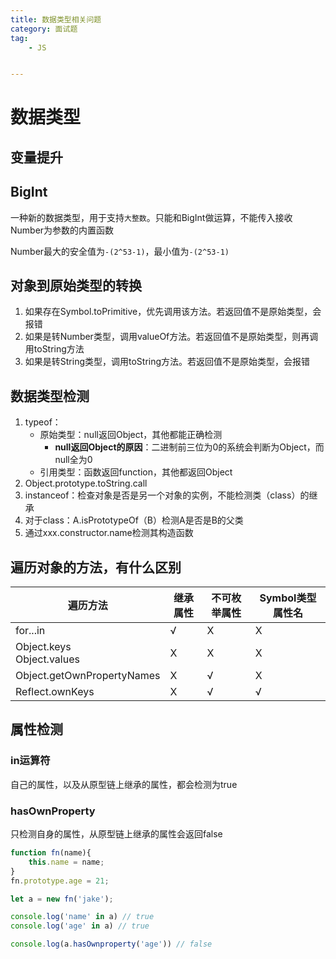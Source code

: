 ```yaml
---
title: 数据类型相关问题
category: 面试题
tag:
    - JS


---
```




# 数据类型

## 变量提升





## BigInt

一种新的数据类型，用于支持`大整数`。只能和BigInt做运算，不能传入接收Number为参数的内置函数



Number最大的安全值为`-(2^53-1)`，最小值为`-(2^53-1)`







## 对象到原始类型的转换

1. 如果存在Symbol.toPrimitive，优先调用该方法。若返回值不是原始类型，会报错
2. 如果是转Number类型，调用valueOf方法。若返回值不是原始类型，则再调用toString方法
3. 如果是转String类型，调用toString方法。若返回值不是原始类型，会报错



## 数据类型检测

1. typeof：
    - 原始类型：null返回Object，其他都能正确检测
        - **null返回Object的原因**：二进制前三位为0的系统会判断为Object，而null全为0
    - 引用类型：函数返回function，其他都返回Object
2. Object.prototype.toString.call
3. instanceof：检查对象是否是另一个对象的实例，不能检测类（class）的继承
4. 对于class：A.isPrototypeOf（B）检测A是否是B的父类
5. 通过xxx.constructor.name检测其构造函数



## 遍历对象的方法，有什么区别

| 遍历方法                       | 继承属性 | 不可枚举属性 | Symbol类型属性名 |
| ------------------------------ | -------- | ------------ | ---------------- |
| for...in                       | √        | X            | X                |
| Object.keys<br />Object.values | X        | X            | X                |
| Object.getOwnPropertyNames     | X        | √            | X                |
| Reflect.ownKeys                | X        | √            | √                |

## 属性检测

### in运算符

自己的属性，以及从原型链上继承的属性，都会检测为true


### hasOwnProperty

只检测自身的属性，从原型链上继承的属性会返回false

```javascript
function fn(name){
    this.name = name;
}
fn.prototype.age = 21;

let a = new fn('jake');

console.log('name' in a) // true
console.log('age' in a) // true

console.log(a.hasOwnproperty('age')) // false
```

# 